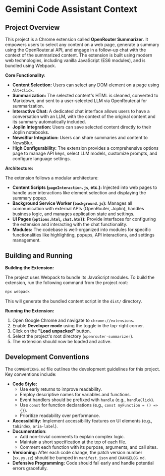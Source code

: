 # Gemini Code Assistant Context

## Project Overview

This project is a Chrome extension called **OpenRouter Summarizer**. It empowers users to select any content on a web page, generate a summary using the OpenRouter.ai API, and engage in a follow-up chat with the context of the summarized content. The extension is built using modern web technologies, including vanilla JavaScript (ES6 modules), and is bundled using Webpack.

**Core Functionality:**

*   **Content Selection:** Users can select any DOM element on a page using `Alt+Click`.
*   **Summarization:** The selected content's HTML is cleaned, converted to Markdown, and sent to a user-selected LLM via OpenRouter.ai for summarization.
*   **Interactive Chat:** A dedicated chat interface allows users to have a conversation with an LLM, with the context of the original content and its summary automatically included.
*   **Joplin Integration:** Users can save selected content directly to their Joplin notebooks.
*   **NewsBlur Integration:** Users can share summaries and content to NewsBlur.
*   **High Configurability:** The extension provides a comprehensive options page to manage API keys, select LLM models, customize prompts, and configure language settings.

**Architecture:**

The extension follows a modular architecture:

*   **Content Scripts (`pageInteraction.js`, etc.):** Injected into web pages to handle user interactions like element selection and displaying the summary popup.
*   **Background Service Worker (`background.js`):** Manages all communication with external APIs (OpenRouter, Joplin), handles business logic, and manages application state and settings.
*   **UI Pages (`options.html`, `chat.html`):** Provide interfaces for configuring the extension and interacting with the chat functionality.
*   **Modules:** The codebase is well-organized into modules for specific functionalities like highlighting, popups, API interactions, and settings management.

## Building and Running

**Building the Extension:**

The project uses Webpack to bundle its JavaScript modules. To build the extension, run the following command from the project root:

```sh
npx webpack
```

This will generate the bundled content script in the `dist/` directory.

**Running the Extension:**

1.  Open Google Chrome and navigate to `chrome://extensions`.
2.  Enable **Developer mode** using the toggle in the top-right corner.
3.  Click on the **"Load unpacked"** button.
4.  Select the project's root directory (`openrouter-summarizer`).
5.  The extension should now be loaded and active.

## Development Conventions

The `CONVENTIONS.md` file outlines the development guidelines for this project. Key conventions include:

*   **Code Style:**
    *   Use early returns to improve readability.
    *   Employ descriptive names for variables and functions.
    *   Event handlers should be prefixed with `handle` (e.g., `handleClick`).
    *   Use `const` for function declarations (e.g., `const myFunction = () => {}`).
    *   Prioritize readability over performance.
*   **Accessibility:** Implement accessibility features on UI elements (e.g., `tabindex`, `aria-label`).
*   **Documentation:**
    *   Add non-trivial comments to explain complex logic.
    *   Maintain a short specification at the top of each file.
    *   Comment each function with its purpose, arguments, and call sites.
*   **Versioning:** After each code change, the patch version number (`xx.yy.zz`) should be bumped in `manifest.json` and `CHANGELOG.md`.
*   **Defensive Programming:** Code should fail early and handle potential errors gracefully.
